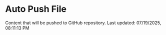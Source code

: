 # Auto Push File

Content that will be pushed to GitHub repository.
Last updated: 07/19/2025, 08:11:13 PM